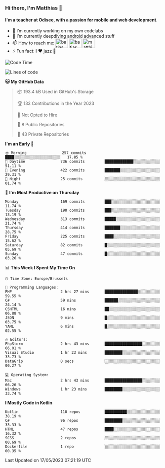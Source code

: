 ### Hi there, I'm Matthias 👋

#### I'm a teacher at Odisee, with a passion for mobile and web development.

- 🔭 I’m currently working on my own codelabs
- 🌱 I’m currently deepdiving android advanced stuff
- 📫 How to reach me: <a href="https://dev.to/batjas" target="_blank"><img align="center" src="https://raw.githubusercontent.com/rahuldkjain/github-profile-readme-generator/master/src/images/icons/Social/devto.svg" alt="batjas" height="30" width="40" /></a>
<a href="https://twitter.com/batjas" target="_blank"><img align="center" src="https://raw.githubusercontent.com/rahuldkjain/github-profile-readme-generator/master/src/images/icons/Social/twitter.svg" alt="batjas" height="30" width="40" /></a>
<a href="https://linkedin.com/in/matthiasdruwé" target="_blank"><img align="center" src="https://raw.githubusercontent.com/rahuldkjain/github-profile-readme-generator/master/src/images/icons/Social/linked-in-alt.svg" alt="matthiasdruwé" height="30" width="40" /></a>
- ⚡ Fun fact: I ❤ jazz 🎷


<!--START_SECTION:waka-->
![Code Time](http://img.shields.io/badge/Code%20Time-718%20hrs%2048%20mins-blue)

![Lines of code](https://img.shields.io/badge/From%20Hello%20World%20I%27ve%20Written-1.6%20million%20lines%20of%20code-blue)

**🐱 My GitHub Data** 

> 📦 193.4 kB Used in GitHub's Storage 
 > 
> 🏆 133 Contributions in the Year 2023
 > 
> 🚫 Not Opted to Hire
 > 
> 📜 8 Public Repositories 
 > 
> 🔑 43 Private Repositories 
 > 
**I'm an Early 🐤** 

```text
🌞 Morning                257 commits         ████░░░░░░░░░░░░░░░░░░░░░   17.85 % 
🌆 Daytime                736 commits         █████████████░░░░░░░░░░░░   51.11 % 
🌃 Evening                422 commits         ███████░░░░░░░░░░░░░░░░░░   29.31 % 
🌙 Night                  25 commits          ░░░░░░░░░░░░░░░░░░░░░░░░░   01.74 % 
```
📅 **I'm Most Productive on Thursday** 

```text
Monday                   169 commits         ███░░░░░░░░░░░░░░░░░░░░░░   11.74 % 
Tuesday                  190 commits         ███░░░░░░░░░░░░░░░░░░░░░░   13.19 % 
Wednesday                313 commits         █████░░░░░░░░░░░░░░░░░░░░   21.74 % 
Thursday                 414 commits         ███████░░░░░░░░░░░░░░░░░░   28.75 % 
Friday                   225 commits         ████░░░░░░░░░░░░░░░░░░░░░   15.62 % 
Saturday                 82 commits          █░░░░░░░░░░░░░░░░░░░░░░░░   05.69 % 
Sunday                   47 commits          █░░░░░░░░░░░░░░░░░░░░░░░░   03.26 % 
```


📊 **This Week I Spent My Time On** 

```text
🕑︎ Time Zone: Europe/Brussels

💬 Programming Languages: 
PHP                      2 hrs 27 mins       ███████████████░░░░░░░░░░   59.55 % 
C#                       59 mins             ██████░░░░░░░░░░░░░░░░░░░   24.14 % 
CSHTML                   16 mins             ██░░░░░░░░░░░░░░░░░░░░░░░   06.88 % 
JSON                     9 mins              █░░░░░░░░░░░░░░░░░░░░░░░░   03.75 % 
YAML                     6 mins              █░░░░░░░░░░░░░░░░░░░░░░░░   02.55 % 

🔥 Editors: 
PhpStorm                 2 hrs 43 mins       █████████████████░░░░░░░░   66.01 % 
Visual Studio            1 hr 23 mins        ████████░░░░░░░░░░░░░░░░░   33.73 % 
DataGrip                 0 secs              ░░░░░░░░░░░░░░░░░░░░░░░░░   00.27 % 

💻 Operating System: 
Mac                      2 hrs 43 mins       █████████████████░░░░░░░░   66.26 % 
Windows                  1 hr 23 mins        ████████░░░░░░░░░░░░░░░░░   33.74 % 
```

**I Mostly Code in Kotlin** 

```text
Kotlin                   110 repos           ██████████░░░░░░░░░░░░░░░   38.19 % 
C#                       96 repos            ████████░░░░░░░░░░░░░░░░░   33.33 % 
HTML                     47 repos            ████░░░░░░░░░░░░░░░░░░░░░   16.32 % 
SCSS                     2 repos             ░░░░░░░░░░░░░░░░░░░░░░░░░   00.69 % 
Dockerfile               1 repo              ░░░░░░░░░░░░░░░░░░░░░░░░░   00.35 % 
```




 Last Updated on 17/05/2023 07:21:19 UTC
<!--END_SECTION:waka-->
